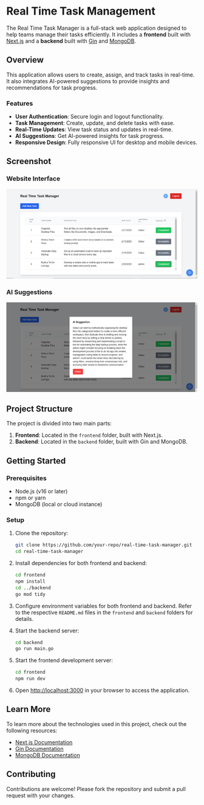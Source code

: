# Real Time Task Management

The Real Time Task Manager is a full-stack web application designed to help teams manage their tasks efficiently. It includes a **frontend** built with [Next.js](https://nextjs.org) and a **backend** built with [Gin](https://gin-gonic.com/) and [MongoDB](https://www.mongodb.com/).

## Overview

This application allows users to create, assign, and track tasks in real-time. It also integrates AI-powered suggestions to provide insights and recommendations for task progress.

### Features

- **User Authentication**: Secure login and logout functionality.
- **Task Management**: Create, update, and delete tasks with ease.
- **Real-Time Updates**: View task status and updates in real-time.
- **AI Suggestions**: Get AI-powered insights for task progress.
- **Responsive Design**: Fully responsive UI for desktop and mobile devices.

## Screenshot

### Website Interface
![Website Screenshot](./website_screenshots/homepage_preview.png)

### AI Suggestions
![AI Suggestions Screenshot](./website_screenshots/ai_suggestion_panel.png)

## Project Structure

The project is divided into two main parts:

1. **Frontend**: Located in the `frontend` folder, built with Next.js.
2. **Backend**: Located in the `backend` folder, built with Gin and MongoDB.

## Getting Started

### Prerequisites

- Node.js (v16 or later)
- npm or yarn
- MongoDB (local or cloud instance)

### Setup

1. Clone the repository:

   ```bash
   git clone https://github.com/your-repo/real-time-task-manager.git
   cd real-time-task-manager
   ```

2. Install dependencies for both frontend and backend:

   ```bash
   cd frontend
   npm install
   cd ../backend
   go mod tidy
   ```

3. Configure environment variables for both frontend and backend. Refer to the respective `README.md` files in the `frontend` and `backend` folders for details.

4. Start the backend server:

   ```bash
   cd backend
   go run main.go
   ```

5. Start the frontend development server:

   ```bash
   cd frontend
   npm run dev
   ```

6. Open [http://localhost:3000](http://localhost:3000) in your browser to access the application.

## Learn More

To learn more about the technologies used in this project, check out the following resources:

- [Next.js Documentation](https://nextjs.org/docs)
- [Gin Documentation](https://gin-gonic.com/docs/)
- [MongoDB Documentation](https://www.mongodb.com/docs/)

## Contributing

Contributions are welcome! Please fork the repository and submit a pull request with your changes.
